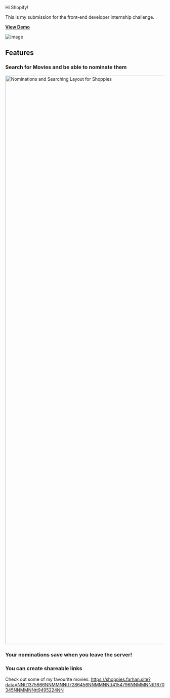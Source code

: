 Hi Shopify!

This is my submission for the front-end developer internship challenge. 

[**View Demo**](https://shoppies.farhan.site/)

![image](https://user-images.githubusercontent.com/44536753/116790107-9eb30400-aa80-11eb-8cee-2aa5c0e6d7c4.png)


## Features

### Search for Movies and be able to nominate them

<img width="1792" alt="Nominations and Searching Layout for Shoppies" src="https://user-images.githubusercontent.com/44536753/116790403-ed14d280-aa81-11eb-838b-c1c6492e114f.png">

### Your nominations save when you leave the server! 

### You can create shareable links

Check out some of my favourite movies: https://shoppies.farhan.site?data=NNtt1375666NNMMNNtt7286456NNMMNNtt4154796NNMMNNtt1670345NNMMNNtt9495224NN
